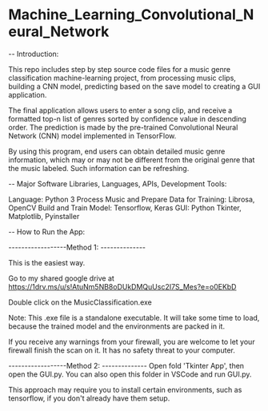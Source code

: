 # Machine_Learning_Convolutional_Neural_Network

-- Introduction:

This repo includes step by step source code files for a music genre classification machine-learning project, 
from processing music clips, building a CNN model, predicting based on the save model to creating a GUI application.

The final application allows users to enter a song clip, and receive a formatted top-n list of genres sorted by
confidence value in descending order. The prediction is made by the pre-trained
Convolutional Neural Network (CNN) model implemented in TensorFlow. 

By using this program, end users can obtain detailed music genre information, which
may or may not be different from the original genre that the music labeled. Such
information can be refreshing. 


-- Major Software Libraries, Languages, APIs, Development Tools:

Language: Python 3
Process Music and Prepare Data for Training: Librosa, OpenCV
Build and Train Model: Tensorflow, Keras
GUI: Python Tkinter, Matplotlib, Pyinstaller


-- How to Run the App:

------------------Method 1: --------------

This is the easiest way.

Go to my shared google drive at https://1drv.ms/u/s!AtuNm5NB8oDUkDMQuUsc2I7S_Mes?e=o0EKbD

Double click on the MusicClassification.exe

Note: This .exe file is a standalone executable. It will take some time to load, because the trained model and the environments are packed in it.

If you receive any warnings from your firewall, you are welcome to let your firewall finish the
scan on it. It has no safety threat to your computer.


------------------Method 2: --------------
Open fold 'Tkinter App', then open the GUI.py. You can also open this folder in VSCode and run GUI.py.

This approach may require you to install certain environments, such as tensorflow, if you don't already have them setup.



